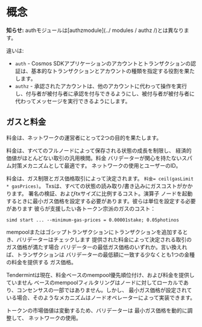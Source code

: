 # 概念

**知らせ:** authモジュールは[authzmodule](../ modules / authz /)とは異なります。

違いは:

* `auth` - Cosmos SDKアプリケーションのアカウントとトランザクションの認証は、基本的なトランザクションとアカウントの種類を指定する役割を果たします。
* `authz` - 承認されたアカウントは、他のアカウントに代わって操作を実行し、付与者が被付与者に承認を付与できるようにし、被付与者が被付与者に代わってメッセージを実行できるようにします。

## ガスと料金

料金は、ネットワークの運営者にとって2つの目的を果たします。

料金は、すべてのフルノードによって保存される状態の成長を制限し、
経済的価値がほとんどない取引の汎用検閲。料金
バリデーターが関心を持たないスパム対策メカニズムとして最適です。
ネットワークの使用とユーザーのID。

料金は、ガス制限とガス価格取引によって決定されます。
`料金= ceil(gasLimit * gasPrices)`。 Txsは、すべての状態の読み取り/書き込みにガスコストがかかります。
署名の検証、およびtxサイズに比例するコスト。演算子
ノードを起動するときに最小ガス価格を設定する必要があります。彼らは単位を設定する必要があります
彼らが支援したい各トークン宗派のガスのコスト：

`simd start ... --minimum-gas-prices = 0.00001stake; 0.05photinos`

mempoolまたはゴシップトランザクションにトランザクションを追加するとき、バリデーターはチェックします
提供された料金によって決定される取引のガス価格が満たす場合
バリデーターの最低ガス価格のいずれか。言い換えれば、トランザクションは
バリデーターの最低額に一致する少なくとも1つの金種の料金を提供する
ガス価格。

Tendermintは現在、料金ベースのmempool優先順位付け、および料金を提供していません
ベースのmempoolフィルタリングはノードに対してローカルであり、コンセンサスの一部ではありません。しかし、
最小ガス価格が設定されている場合、そのようなメカニズムはノードオペレーターによって実装できます。

トークンの市場価値は変動するため、バリデーターは
最小ガス価格を動的に調整して、
ネットワークの使用。